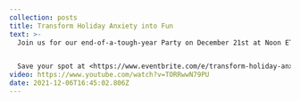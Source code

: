 ```yaml
---
collection: posts
title: Transform Holiday Anxiety into Fun
text: >-
  Join us for our end-of-a-tough-year Party on December 21st at Noon ET.


  Save your spot at <https://www.eventbrite.com/e/transform-holiday-anxiety-into-fun-tickets-222884081287>[](https://www.eventbrite.com/e/transform-holiday-anxiety-into-fun-tickets-222884081287)
video: https://www.youtube.com/watch?v=TORRwwN79PU
date: 2021-12-06T16:45:02.806Z
---
```

